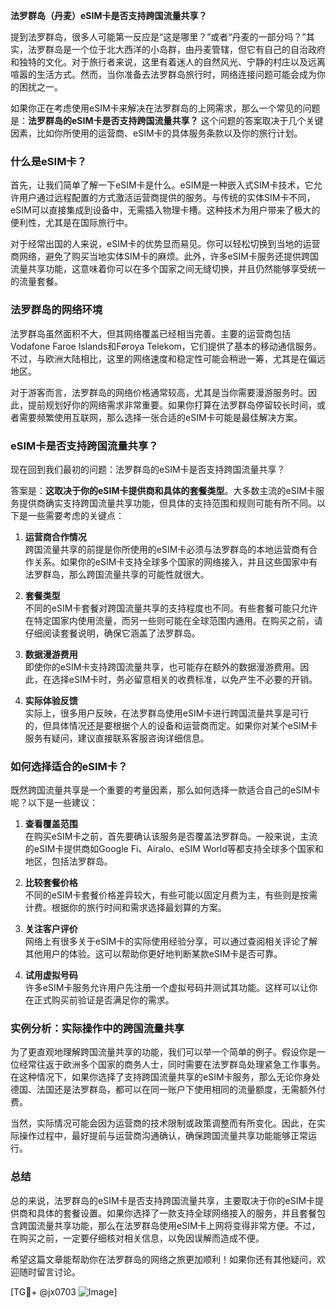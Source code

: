 **法罗群岛（丹麦）eSIM卡是否支持跨国流量共享？**

提到法罗群岛，很多人可能第一反应是“这是哪里？”或者“丹麦的一部分吗？”其实，法罗群岛是一个位于北大西洋的小岛群，由丹麦管辖，但它有自己的自治政府和独特的文化。对于旅行者来说，这里有着迷人的自然风光、宁静的村庄以及远离喧嚣的生活方式。然而，当你准备去法罗群岛旅行时，网络连接问题可能会成为你的困扰之一。

如果你正在考虑使用eSIM卡来解决在法罗群岛的上网需求，那么一个常见的问题是：**法罗群岛的eSIM卡是否支持跨国流量共享？** 这个问题的答案取决于几个关键因素，比如你所使用的运营商、eSIM卡的具体服务条款以及你的旅行计划。

### 什么是eSIM卡？

首先，让我们简单了解一下eSIM卡是什么。eSIM是一种嵌入式SIM卡技术，它允许用户通过远程配置的方式激活运营商提供的服务。与传统的实体SIM卡不同，eSIM可以直接集成到设备中，无需插入物理卡槽。这种技术为用户带来了极大的便利性，尤其是在国际旅行中。

对于经常出国的人来说，eSIM卡的优势显而易见。你可以轻松切换到当地的运营商网络，避免了购买当地实体SIM卡的麻烦。此外，许多eSIM卡服务还提供跨国流量共享功能，这意味着你可以在多个国家之间无缝切换，并且仍然能够享受统一的流量套餐。

### 法罗群岛的网络环境

法罗群岛虽然面积不大，但其网络覆盖已经相当完善。主要的运营商包括Vodafone Faroe Islands和Føroya Telekom，它们提供了基本的移动通信服务。不过，与欧洲大陆相比，这里的网络速度和稳定性可能会稍逊一筹，尤其是在偏远地区。

对于游客而言，法罗群岛的网络价格通常较高，尤其是当你需要漫游服务时。因此，提前规划好你的网络需求非常重要。如果你打算在法罗群岛停留较长时间，或者需要频繁使用互联网，那么选择一张合适的eSIM卡可能是最佳解决方案。

### eSIM卡是否支持跨国流量共享？

现在回到我们最初的问题：法罗群岛的eSIM卡是否支持跨国流量共享？

答案是：**这取决于你的eSIM卡提供商和具体的套餐类型**。大多数主流的eSIM卡服务提供商确实支持跨国流量共享功能，但具体的支持范围和规则可能有所不同。以下是一些需要考虑的关键点：

1. **运营商合作情况**  
   跨国流量共享的前提是你所使用的eSIM卡必须与法罗群岛的本地运营商有合作关系。如果你的eSIM卡支持全球多个国家的网络接入，并且这些国家中有法罗群岛，那么跨国流量共享的可能性就很大。

2. **套餐类型**  
   不同的eSIM卡套餐对跨国流量共享的支持程度也不同。有些套餐可能只允许在特定国家内使用流量，而另一些则可能在全球范围内通用。在购买之前，请仔细阅读套餐说明，确保它涵盖了法罗群岛。

3. **数据漫游费用**  
   即使你的eSIM卡支持跨国流量共享，也可能存在额外的数据漫游费用。因此，在选择eSIM卡时，务必留意相关的收费标准，以免产生不必要的开销。

4. **实际体验反馈**  
   实际上，很多用户反映，在法罗群岛使用eSIM卡进行跨国流量共享是可行的，但具体情况还是要根据个人的设备和运营商而定。如果你对某个eSIM卡服务有疑问，建议直接联系客服咨询详细信息。

### 如何选择适合的eSIM卡？

既然跨国流量共享是一个重要的考量因素，那么如何选择一款适合自己的eSIM卡呢？以下是一些建议：

1. **查看覆盖范围**  
   在购买eSIM卡之前，首先要确认该服务是否覆盖法罗群岛。一般来说，主流的eSIM卡提供商如Google Fi、Airalo、eSIM World等都支持全球多个国家和地区，包括法罗群岛。

2. **比较套餐价格**  
   不同的eSIM卡套餐价格差异较大，有些可能以固定月费为主，有些则是按需计费。根据你的旅行时间和需求选择最划算的方案。

3. **关注客户评价**  
   网络上有很多关于eSIM卡的实际使用经验分享，可以通过查阅相关评论了解其他用户的体验。这可以帮助你更好地判断某款eSIM卡是否可靠。

4. **试用虚拟号码**  
   许多eSIM卡服务允许用户先注册一个虚拟号码并测试其功能。这样可以让你在正式购买前验证是否满足你的需求。

### 实例分析：实际操作中的跨国流量共享

为了更直观地理解跨国流量共享的功能，我们可以举一个简单的例子。假设你是一位经常往返于欧洲多个国家的商务人士，同时需要在法罗群岛处理紧急工作事务。在这种情况下，如果你选择了支持跨国流量共享的eSIM卡服务，那么无论你身处德国、法国还是法罗群岛，都可以在同一账户下使用相同的流量额度，无需额外付费。

当然，实际情况可能会因为运营商的技术限制或政策调整而有所变化。因此，在实际操作过程中，最好提前与运营商沟通确认，确保跨国流量共享功能能够正常运行。

### 总结

总的来说，法罗群岛的eSIM卡是否支持跨国流量共享，主要取决于你的eSIM卡提供商和具体的套餐设置。如果你选择了一款支持全球网络接入的服务，并且套餐包含跨国流量共享功能，那么在法罗群岛使用eSIM卡上网将变得非常方便。不过，在购买之前，一定要仔细核对相关信息，以免因误解而造成不便。

希望这篇文章能帮助你在法罗群岛的网络之旅更加顺利！如果你还有其他疑问，欢迎随时留言讨论。

[TG💪+ @jx0703 ![Image](https://github.com/user-attachments/assets/dbca1d08-cadb-493c-b0ec-ad6f7a83f270)]